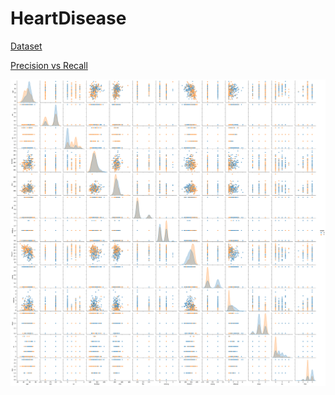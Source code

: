 # HeartDisease

[Dataset](https://www.kaggle.com/datasets/johnsmith88/heart-disease-dataset)


[Precision vs Recall](https://www.analyticsvidhya.com/blog/2020/09/precision-recall-machine-learning/)

![alt text](https://github.com/OMKARTT/HeartDisease/blob/main/Data_distribution.png?raw=true)
